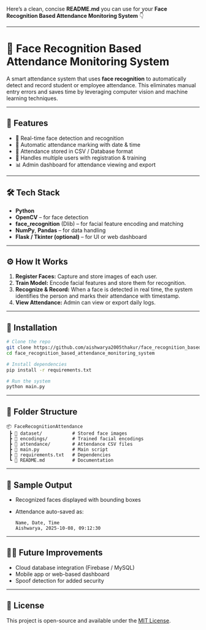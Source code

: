 Here’s a clean, concise **README.md** you can use for your **Face Recognition Based Attendance Monitoring System** 👇

---

# 🧠 Face Recognition Based Attendance Monitoring System

A smart attendance system that uses **face recognition** to automatically detect and record student or employee attendance. This eliminates manual entry errors and saves time by leveraging computer vision and machine learning techniques.

---

## 🚀 Features

* 🎥 Real-time face detection and recognition
* 🧾 Automatic attendance marking with date & time
* 💾 Attendance stored in CSV / Database format
* 👥 Handles multiple users with registration & training
* 📊 Admin dashboard for attendance viewing and export

---

## 🛠️ Tech Stack

* **Python**
* **OpenCV** – for face detection
* **face_recognition** (Dlib) – for facial feature encoding and matching
* **NumPy**, **Pandas** – for data handling
* **Flask / Tkinter (optional)** – for UI or web dashboard

---

## ⚙️ How It Works

1. **Register Faces:** Capture and store images of each user.
2. **Train Model:** Encode facial features and store them for recognition.
3. **Recognize & Record:** When a face is detected in real time, the system identifies the person and marks their attendance with timestamp.
4. **View Attendance:** Admin can view or export daily logs.

---

## 🧩 Installation

```bash
# Clone the repo
git clone https://github.com/aishwarya2005thakur/face_recognition_based_attendance_monitoring_system.git
cd face_recognition_based_attendance_monitoring_system

# Install dependencies
pip install -r requirements.txt

# Run the system
python main.py
```

---

## 📁 Folder Structure

```
📦 FaceRecognitionAttendance
 ┣ 📂 dataset/           # Stored face images
 ┣ 📂 encodings/         # Trained facial encodings
 ┣ 📂 attendance/        # Attendance CSV files
 ┣ 📜 main.py            # Main script
 ┣ 📜 requirements.txt   # Dependencies
 ┗ 📜 README.md          # Documentation
```

---

## 📸 Sample Output

* Recognized faces displayed with bounding boxes
* Attendance auto-saved as:

  ```
  Name, Date, Time
  Aishwarya, 2025-10-08, 09:12:30
  ```

---

## 🧑‍💻 Future Improvements

* Cloud database integration (Firebase / MySQL)
* Mobile app or web-based dashboard
* Spoof detection for added security

---

## 🪪 License

This project is open-source and available under the [MIT License](LICENSE).
